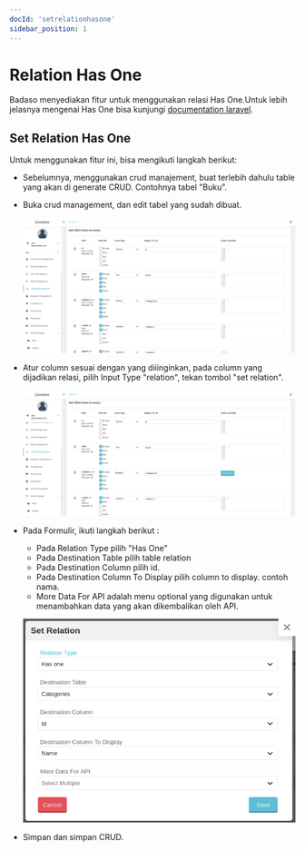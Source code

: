 ```yaml
---
docId: 'setrelationhasone'
sidebar_position: 1
---
```


# Relation Has One

Badaso menyediakan fitur untuk menggunakan relasi Has One.Untuk lebih jelasnya mengenai Has One bisa kunjungi 
[documentation laravel](https://laravel.com/docs/10.x/eloquent-relationships#one-to-one).

## Set Relation Has One
Untuk menggunakan fitur ini, bisa mengikuti langkah berikut:
- Sebelumnya, menggunakan crud manajement, buat terlebih dahulu table yang akan di generate CRUD. Contohnya tabel "Buku".

- Buka crud management, dan edit tabel yang sudah dibuat.

    ![Add relation belongs to](/img/Add-relation-belongs-to.png)

- Atur column sesuai dengan yang diiinginkan, pada column yang dijadikan relasi, pilih Input Type "relation", tekan tombol "set relation".

    ![Add relation belongs to set input type](/img/Add-relation-belongs-to-set-input-type.png)

- Pada Formulir, ikuti langkah berikut : 
    - Pada Relation Type pilih "Has One"
    - Pada Destination Table pilih table relation
    - Pada Destination Column pilih id.
    - Pada Destination Column To Display pilih column to display. contoh nama.
    - More Data For API adalah menu optional yang digunakan untuk menambahkan data yang akan dikembalikan oleh API. 

    ![Add relation belongs to set options](/img/Add-relation-has-one-set-options.png)

- Simpan dan simpan CRUD. 